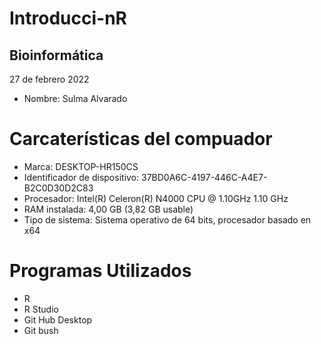 # Introducci-nR
## Bioinformática
27 de febrero 2022
- Nombre: Sulma Alvarado
# Carcaterísticas del compuador
- Marca: DESKTOP-HR150CS
- Identificador de dispositivo: 37BD0A6C-4197-446C-A4E7-B2C0D30D2C83
- Procesador: Intel(R) Celeron(R) N4000 CPU @ 1.10GHz   1.10 GHz
- RAM instalada: 4,00 GB (3,82 GB usable)
- Tipo de sistema: Sistema operativo de 64 bits, procesador basado en x64
#  Programas Utilizados
-  R
-  R Studio
- Git Hub Desktop
- Git bush
